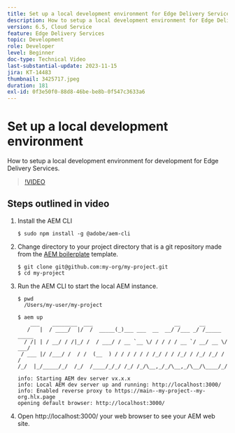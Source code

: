 ```yaml
---
title: Set up a local development environment for Edge Delivery Services
description: How to setup a local development environment for Edge Delivery Services.
version: 6.5, Cloud Service
feature: Edge Delivery Services
topic: Development
role: Developer
level: Beginner
doc-type: Technical Video
last-substantial-update: 2023-11-15
jira: KT-14483
thumbnail: 3425717.jpeg
duration: 181
exl-id: 0f3e50f0-88d8-46be-be8b-0f547c3633a6
---
```

# Set up a local development environment

How to setup a local development environment for development for Edge Delivery Services.

>[!VIDEO](https://video.tv.adobe.com/v/3425717/?learn=on)


## Steps outlined in video

1. Install the AEM CLI

    ```
    $ sudo npm install -g @adobe/aem-cli
    ```

1. Change directory to your project directory that is a git repository made from the [AEM boilerplate](https://github.com/adobe/aem-boilerplate) template.

    ```
    $ git clone git@github.com:my-org/my-project.git
    $ cd my-project
    ```

1. Run the AEM CLI to start the local AEM instance.

    ```
    $ pwd
      /Users/my-user/my-project

    $ aem up
        ___    ________  ___                          __      __ 
       /   |  / ____/  |/  /  _____(_)___ ___  __  __/ /___ _/ /_____  _____
      / /| | / __/ / /|_/ /  / ___/ / __ `__ \/ / / / / __ `/ __/ __ \/ ___/
     / ___ |/ /___/ /  / /  (__  ) / / / / / / /_/ / / /_/ / /_/ /_/ / /
    /_/  |_/_____/_/  /_/  /____/_/_/ /_/ /_/\__,_/_/\__,_/\__/\____/_/

    info: Starting AEM dev server vx.x.x
    info: Local AEM dev server up and running: http://localhost:3000/
    info: Enabled reverse proxy to https://main--my-project--my-org.hlx.page
    opening default browser: http://localhost:3000/
    ```    

1. Open http://localhost:3000/ your web browser to see your AEM web site.

